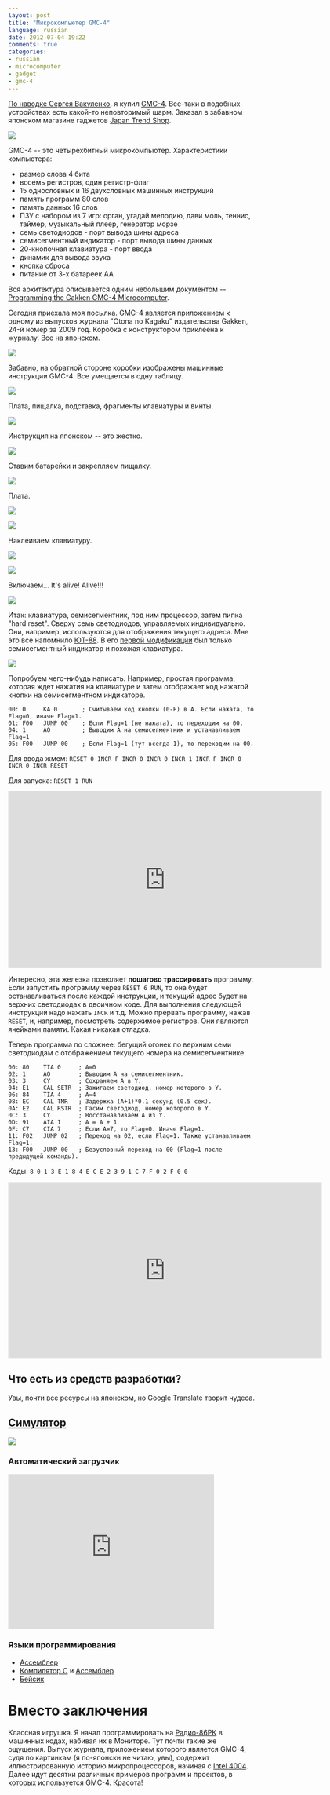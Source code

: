 ```yaml
---
layout: post
title: "Микрокомпьютер GMC-4"
language: russian
date: 2012-07-04 19:22
comments: true
categories: 
- russian
- microcomputer
- gadget
- gmc-4
---
```

[По наводке Сергея Вакуленко][Пост про GMC-4], я купил [GMC-4][]. Все-таки в подобных устройствах есть какой-то неповторимый шарм. Заказал в забавном японском магазине гаджетов [Japan Trend Shop][].

![](/images/blog/gmc4/gmc4.jpg)

[Пост про GMC-4]: http://ramlamyammambam.livejournal.com/190698.html
[GMC-4]: http://en.wikipedia.org/wiki/GMC-4
[Japan Trend Shop]: http://www.japantrendshop.com/gmc4-microcomputer-p-789.html

GMC-4 -- это четырехбитный микрокомпьютер. Характеристики компьютера:

- размер слова 4 бита
- восемь регистров, один регистр-флаг
- 15 однословных и 16 двухсловных машинных инструкций
- память программ 80 слов
- память данных 16 слов
- ПЗУ c набором из 7 игр: орган, угадай мелодию, дави моль, теннис, таймер, музыкальный плеер, генератор морзе
- семь светодиодов - порт вывода шины адреса
- семисегментный индикатор - порт вывода шины данных
- 20-кнопочная клавиатура - порт ввода
- динамик для вывода звука
- кнопка сброса
- питание от 3-х батареек AA

Вся архитектура описывается одним небольшим документом -- [Programming the Gakken GMC-4 Microcomputer][].

[Programming the Gakken GMC-4 Microcomputer]: http://tsoj.manga.org/gakken/otona_gmc.html

Сегодня приехала моя посылка. GMC-4 является приложением к одному из выпусков журнала "Otona no Kagaku" издательства Gakken, 24-й номер за 2009 год. Коробка с конструктором приклеена к журналу. Все на японском.

![](/images/blog/gmc4/IMG_0458.JPG)

Забавно, на обратной стороне коробки изображены машинные инструкции GMC-4. Все умещается в одну таблицу.

![](/images/blog/gmc4/IMG_0459.JPG)

Плата, пищалка, подставка, фрагменты клавиатуры и винты.

![](/images/blog/gmc4/IMG_0460.JPG)

Инструкция на японском -- это жестко.

![](/images/blog/gmc4/IMG_0469.JPG)

Ставим батарейки и закрепляем пищалку.

![](/images/blog/gmc4/IMG_0463.JPG)

Плата.

![](/images/blog/gmc4/IMG_0461.JPG)

![](/images/blog/gmc4/IMG_0462.JPG)

Наклеиваем клавиатуру.

![](/images/blog/gmc4/IMG_0464.JPG)

![](/images/blog/gmc4/IMG_0466.JPG)

Включаем... It's alive! Alive!!!

![](/images/blog/gmc4/IMG_0468.JPG)

Итак: клавиатура, семисегментник, под ним процессор, затем пипка "hard reset". Сверху семь  светодиодов, управляемых индивидуально. Они, например, используются для отображения текущего адреса. Мне это все напомнило [ЮТ-88][]. В его [первой модификации][ЮТ-88, минимальная конфигурация] был только семисегментный индикатор и похожая клавиатура.

![](/images/blog/gmc4/ut88-minimal.jpg)

[ЮТ-88]: http://ru.wikipedia.org/wiki/%D0%AE%D0%A2-88
[ЮТ-88, минимальная конфигурация]: http://junetech.chat.ru/kollection/ut88/1step.htm

Попробуем чего-нибудь написать. Например, простая программа, которая ждет нажатия на клавиатуре и затем отображает код нажатой кнопки на семисегментном индикаторе.

    00: 0     KA 0       ; Считываем код кнопки (0-F) в A. Если нажата, то Flag=0, иначе Flag=1.
    01: F00   JUMP 00    ; Если Flag=1 (не нажата), то переходим на 00.   
    04: 1     AO         ; Выводим A на семисегментник и устанавливаем Flag=1
    05: F00   JUMP 00    ; Если Flag=1 (тут всегда 1), то переходим на 00.

Для ввода жмем: `RESET 0 INCR F INCR 0 INCR 0 INCR 1 INCR F INCR 0 INCR 0 INCR RESET`

Для запуска: `RESET 1 RUN`

<iframe width="640" height="360" src="http://www.youtube.com/embed/t-S86rICAPk" frameborder="0" allowfullscreen></iframe>

Интересно, эта железка позволяет **пошагово трассировать** программу. Если запустить программу через `RESET 6 RUN`, то она будет останавливаться после каждой инструкции, и текущий адрес будет на верхних светодиодах в двоичном коде. Для выполнения следующей инструкции надо нажать `INCR` и т.д. Можно прервать программу, нажав `RESET`, и, например, посмотреть содержимое регистров. Они являются ячейками памяти. Какая никакая отладка.

Теперь программа по сложнее: бегущий огонек по верхним семи светодиодам с отображением текущего номера на семисегментнике.

    00: 80    TIA 0     ; A=0
    02: 1     AO        ; Выводим A на семисегментник.
    03: 3     CY        ; Сохраняем A в Y.
    04: E1    CAL SETR  ; Зажигаем светодиод, номер которого в Y.
    06: 84    TIA 4     ; A=4
    08: EC    CAL TMR   ; Задержка (A+1)*0.1 секунд (0.5 сек).
    0A: E2    CAL RSTR  ; Гасим светодиод, номер которого в Y.
    0C: 3     CY        ; Восстанавливаем A из Y.
    0D: 91    AIA 1     ; A = A + 1
    0F: C7    CIA 7     ; Если A=7, то Flag=0. Иначе Flag=1.
    11: F02   JUMP 02   ; Переход на 02, если Flag=1. Также устанавливаем Flag=1.
    13: F00   JUMP 00   ; Безусловный переход на 00 (Flag=1 после предыдущей команды).

Коды: `8 0 1 3 E 1 8 4 E C E 2 3 9 1 C 7 F 0 2 F 0 0`

<iframe width="640" height="360" src="http://www.youtube.com/embed/bdEUUtv93r0" frameborder="0" allowfullscreen></iframe>

## Что есть из средств разработки?

Увы, почти все ресурсы на японском, но Google Translate творит чудеса.

## [Симулятор][Simulator]

![](/images/blog/gmc4/gmc4simulator.png)

[Simulator]: http://dansan.air-nifty.com/blog/gmc4-simulator.html

### Автоматический загрузчик

<iframe width="420" height="315" src="http://www.youtube.com/embed/lagnC5CpsUE" frameborder="0" allowfullscreen></iframe>

### Языки программирования

- [Ассемблер](http://musashinodenpa.com/misc/GMC4/)
- [Компилятор C](http://terus.jp/engineering/gmc4cc/) и 
  [Ассемблер](http://terus.jp/engineering/gmc4cc/gmc4as.html)
- [Бейсик](http://softyasu.net/g4cbasic.html)

# Вместо заключения

Классная игрушка. Я начал программировать на [Радио-86РК][] в машинных кодах, набивая их в Мониторе. Тут почти такие же ощущения. Выпуск журнала, приложением которого является GMC-4, судя по картинкам (я по-японски не читаю, увы), содержит иллюстрированную историю микропроцессоров, начиная с [Intel 4004][]. Далее идут десятки различных примеров программ и проектов, в которых используется GMC-4. Красота!

[Intel 4004]: http://en.wikipedia.org/wiki/Intel_4004
[Радио-86РК]: http://radio86.googlecode.com/hg/online/radio86.html
